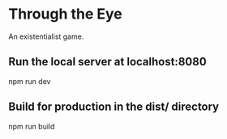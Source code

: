 # Through the Eye
An existentialist game.

## Run the local server at localhost:8080
npm run dev

## Build for production in the dist/ directory
npm run build